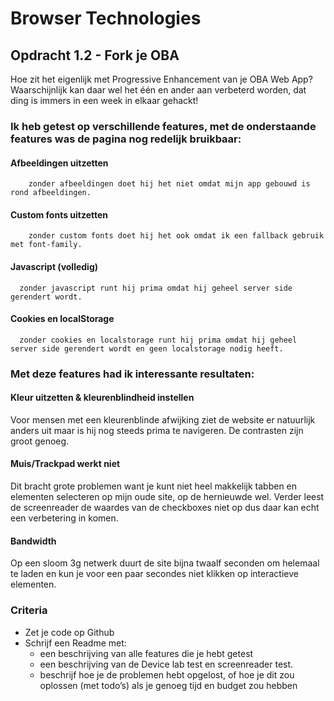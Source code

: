 # Browser Technologies
## Opdracht 1.2 - Fork je OBA
Hoe zit het eigenlijk met Progressive Enhancement van je OBA Web App? Waarschijnlijk kan daar wel het één en ander aan verbeterd worden, dat ding is immers in een week in elkaar gehackt!

### Ik heb getest op verschillende features, met de onderstaande features was de pagina nog redelijk bruikbaar:  

  #### Afbeeldingen uitzetten  
        zonder afbeeldingen doet hij het niet omdat mijn app gebouwd is rond afbeeldingen.
  #### Custom fonts uitzetten 
        zonder custom fonts doet hij het ook omdat ik een fallback gebruik met font-family.
  #### Javascript (volledig)  
      zonder javascript runt hij prima omdat hij geheel server side gerendert wordt.
  #### Cookies en localStorage
      zonder cookies en localstorage runt hij prima omdat hij geheel server side gerendert wordt en geen localstorage nodig heeft.

### Met deze features had ik interessante resultaten:

  #### Kleur uitzetten & kleurenblindheid instellen  
  Voor mensen met een kleurenblinde afwijking ziet de website er natuurlijk anders uit maar is hij nog steeds prima te navigeren. De contrasten zijn groot genoeg.
  
  #### Muis/Trackpad werkt niet
 Dit bracht grote problemen want je kunt niet heel makkelijk tabben en elementen selecteren op mijn oude site, op de hernieuwde wel. Verder leest de screenreader de waardes van de checkboxes niet op dus daar kan echt een verbetering in komen.
  
  #### Bandwidth
 Op een sloom 3g netwerk duurt de site bijna twaalf seconden om helemaal te laden en kun je voor een paar secondes niet klikken op interactieve elementen. 

  


### Criteria
- Zet je code op Github
- Schrijf een Readme met:
  - een beschrijving van alle features die je hebt getest
  - een beschrijving van de Device lab test en screenreader test.
  - beschrijf hoe je de problemen hebt opgelost, of hoe je dit zou oplossen (met todo’s) als je genoeg tijd en budget zou hebben
